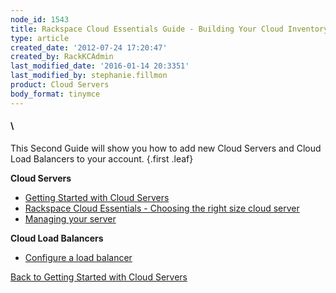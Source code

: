 ```yaml
---
node_id: 1543
title: Rackspace Cloud Essentials Guide - Building Your Cloud Inventory
type: article
created_date: '2012-07-24 17:20:47'
created_by: RackKCAdmin
last_modified_date: '2016-01-14 20:3351'
last_modified_by: stephanie.fillmon
product: Cloud Servers
body_format: tinymce
---
```


#### \
 This Second Guide will show you how to add new Cloud Servers and Cloud Load Balancers to your account. {.first .leaf}

**Cloud Servers**

-   [Getting Started with Cloud
    Servers](http://www.rackspace.com/knowledge_center/article/rackspace-cloud-essentials-creating-a-cloud-server)
-   [Rackspace Cloud Essentials - Choosing the right size cloud
    server](http://www.rackspace.com/knowledge_center/article/rackspace-cloud-essentials-choosing-the-right-size-cloud-server)
-   [Managing your
    server](http://www.rackspace.com/knowledge_center/article/rackspace-cloud-essentials-managing-your-server)

**Cloud Load Balancers**

-   [Configure a load
    balancer](http://www.rackspace.com/knowledge_center/article/configure-a-load-balancer)

 

[Back to Getting Started with Cloud
Servers](http://www.rackspace.com/knowledge_center/article/getting-started-with-cloud-servers-0)

